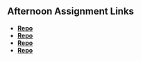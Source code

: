 ## Afternoon Assignment Links

* **[Repo](https://github.com/JCHU14/burger-shack)**
* **[Repo](https://github.com/JCHU14/gregslist-node)**
* **[Repo](https://github.com/JCHU14/<ASSIGNMENT_REPO>)**
* **[Repo](https://github.com/JCHU14/<ASSIGNMENT_REPO>)**
